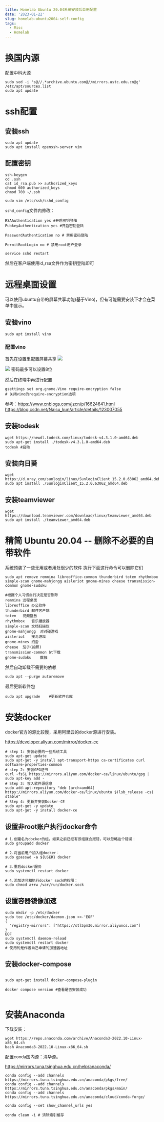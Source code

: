 ```yaml
---
title: Homelab Ubuntu 20.04系统安装后自用配置
date: '2023-01-22'
slug: homelab-ubuntu2004-self-config
tags:
  - Misc
  - Homelab
---
```


# 换国内源
配置中科大源
```shell
sudo sed -i 's@//.*archive.ubuntu.com@//mirrors.ustc.edu.cn@g' /etc/apt/sources.list
sudo apt update
```

# ssh配置
## 安装ssh
```shell
sudo apt update
sudo apt install openssh-server vim
```
## 配置密钥
```shell
ssh-keygen
cd .ssh
cat id_rsa.pub >> authorized_keys
chmod 600 authorized_keys
chmod 700 ~/.ssh
```

```shell
sudo vim /etc/ssh/sshd_config
```

`sshd_config`文件内修改：
```
RSAAuthentication yes #开启密钥登陆
PubkeyAuthentication yes #开启密钥登陆

PasswordAuthentication no # 禁用密码登陆

PermitRootLogin no # 禁用root用户登录
```

```shell
service sshd restart
```
然后在客户端使用id_rsa文件作为密钥登陆即可

# 远程桌面设置
可以使用ubuntu自带的屏幕共享功能(基于Vino)，但有可能需要安装下才会在菜单中显示。
## 安装vino
```shell
sudo apt install vino
```
### 配置vino
首先在设置里配置屏幕共享
![](https://blog-oss-1252232218.cos.ap-beijing.myqcloud.com/fix-dir/star5o/Desktop/2023/01/22/19-01-10-8843c84ce098b51bef1af8cc813a5b3b-8510c3.png)

![](https://blog-oss-1252232218.cos.ap-beijing.myqcloud.com/fix-dir/star5o/Desktop/2023/01/22/19-01-33-d4b043531d93248a487c588b9ac68ab2-66c732.png)
密码最多可以设置8位

然后在终端中再进行配置
```shell
gsettings set org.gnome.Vino require-encryption false
# 关闭vino的require-encryption选项
```

参考：https://www.cnblogs.com/jzcn/p/16624641.html
https://blog.csdn.net/Naisu_kun/article/details/123007055

## 安装todesk
```shell
wget https://newdl.todesk.com/linux/todesk-v4.3.1.0-amd64.deb
sudo apt-get install ./todesk-v4.3.1.0-amd64.deb
todesk #启动
```

## 安装向日葵
```shell
wget https://d.oray.com/sunlogin/linux/SunloginClient_15.2.0.63062_amd64.deb
sudo apt install ./SunloginClient_15.2.0.63062_amd64.deb
```

## 安装teamviewer
```shell
wget https://download.teamviewer.com/download/linux/teamviewer_amd64.deb
sudo apt install ./teamviewer_amd64.deb
```

# 精简 Ubuntu 20.04 -- 删除不必要的自带软件

系统预装了一些无用或者用处很少的软件
执行下面这行命令可以删除它们

```shell
sudo apt remove remmina libreoffice-common thunderbird totem rhythmbox simple-scan gnome-mahjongg aisleriot gnome-mines cheese transmission-common gnome-sudoku
```
```
#根据个人习惯自行决定是否删除
remmina	远程桌面
libreoffice	办公软件
thunderbird	邮件客户端
totem	视频播放
rhythmbox	音乐播放器
simple-scan	文档扫描仪
gnome-mahjongg	对对碰游戏
aisleriot	接龙游戏
gnome-mines	扫雷
cheese	茄子(拍照)
transmission-common	bt下载
gnome-sudoku	数独
```

然后自动卸载不需要的依赖
```shell
sudo apt --purge autoremove
```

最后更新软件包
```shell
sudo apt upgrade	#更新软件仓库
```


# 安装docker
docker官方的源比较慢，采用阿里云的docker源进行安装。

https://developer.aliyun.com/mirror/docker-ce
```shell
# step 1: 安装必要的一些系统工具
sudo apt-get update
sudo apt-get -y install apt-transport-https ca-certificates curl software-properties-common
# step 2: 安装GPG证书
curl -fsSL https://mirrors.aliyun.com/docker-ce/linux/ubuntu/gpg | sudo apt-key add -
# Step 3: 写入软件源信息
sudo add-apt-repository "deb [arch=amd64] https://mirrors.aliyun.com/docker-ce/linux/ubuntu $(lsb_release -cs) stable"
# Step 4: 更新并安装Docker-CE
sudo apt-get -y update
sudo apt-get -y install docker-ce
```

## 设置非root账户执行docker命令
```shell
# 1.创建名为docker的组，如果之前已经有该组就会报错，可以忽略这个错误：
sudo groupadd docker

# 2.将当前用户加入组docker：
sudo gpasswd -a ${USER} docker

# 3.重启docker服务
sudo systemctl restart docker

# 4.添加访问和执行docker sock的权限：
sudo chmod a+rw /var/run/docker.sock

```
## 设置容器镜像加速
```shell
sudo mkdir -p /etc/docker
sudo tee /etc/docker/daemon.json <<-'EOF'
{
  "registry-mirrors": ["https://stl5pm36.mirror.aliyuncs.com"]
}
EOF
sudo systemctl daemon-reload
sudo systemctl restart docker
# 使用的是作者自己申请的加速器地址
```

## 安装docker-compose

```shell

sudo apt-get install docker-compose-plugin

docker compose version #查看是否安装成功


```

# 安装Anaconda
下载安装：
```shell
wget https://repo.anaconda.com/archive/Anaconda3-2022.10-Linux-x86_64.sh
bash Anaconda3-2022.10-Linux-x86_64.sh
```
配置conda国内源：清华源。

https://mirrors.tuna.tsinghua.edu.cn/help/anaconda/
```shell
conda config --add channels https://mirrors.tuna.tsinghua.edu.cn/anaconda/pkgs/free/
conda config --add channels https://mirrors.tuna.tsinghua.edu.cn/anaconda/pkgs/main/
conda config --add channels https://mirrors.tuna.tsinghua.edu.cn/anaconda/cloud/conda-forge/

conda config --set show_channel_urls yes

conda clean -i # 清除索引缓存
```

